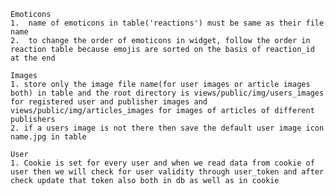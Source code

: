 	Emoticons
	1.	name of emoticons in table('reactions') must be same as their file name
	2.	to change the order of emoticons in widget, follow the order in reaction table because emojis are sorted on the basis of reaction_id at the end

	Images
	1. store only the image file name(for user images or article images both) in table and the root directory is views/public/img/users_images for registered user and publisher images and views/public/img/articles_images for images of articles of different publishers
	2. if a users image is not there then save the default user image icon name.jpg in table

	User
	1. Cookie is set for every user and when we read data from cookie of user then we will check for user validity through user_token and after check update that token also both in db as well as in cookie